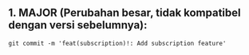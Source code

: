 ## 1. MAJOR (Perubahan besar, tidak kompatibel dengan versi sebelumnya):
```
git commit -m 'feat(subscription)!: Add subscription feature'
```

<!-- ## 2. MINOR (Fitur baru yang kompatibel dengan versi sebelumnya):
```
git commit -m 'feat(login): Add login feature'
```

## 3. PATCH (Bugfix atau peningkatan kecil):
```
git commit -m 'fix(login): Fix login button'
``` -->
